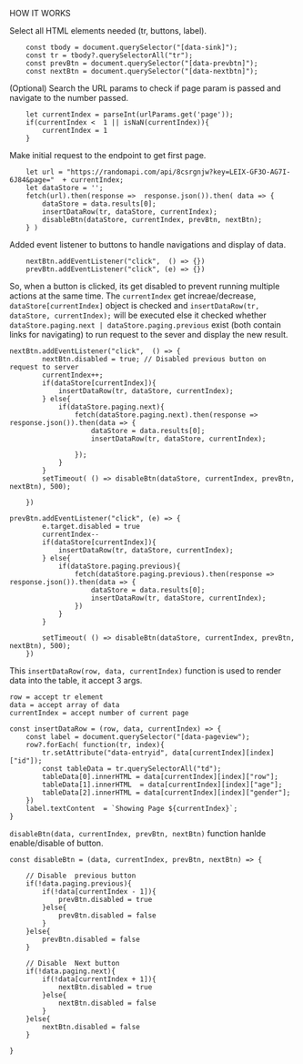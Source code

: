 HOW IT WORKS

Select all HTML elements needed (tr, buttons, label).

```
    const tbody = document.querySelector("[data-sink]");
    const tr = tbody?.querySelectorAll("tr");
    const prevBtn = document.querySelector("[data-prevbtn]");
    const nextBtn = document.querySelector("[data-nextbtn]");
```


(Optional) Search the URL params to check if page param is passed and navigate to the number passed.

```
    let currentIndex = parseInt(urlParams.get('page'));
    if(currentIndex <  1 || isNaN(currentIndex)){
        currentIndex = 1
    }
```


Make initial request to the endpoint to get first page. 

```
    let url = "https://randomapi.com/api/8csrgnjw?key=LEIX-GF3O-AG7I-6J84&page="  + currentIndex;
    let dataStore = '';
    fetch(url).then(response =>  response.json()).then( data => {
        dataStore = data.results[0];
        insertDataRow(tr, dataStore, currentIndex);
        disableBtn(dataStore, currentIndex, prevBtn, nextBtn);
    } )
```

Added event listener to buttons to handle navigations and display of  data.

```
    nextBtn.addEventListener("click",  () => {})
    prevBtn.addEventListener("click", (e) => {})

```

So, when a button is clicked, its get disabled to prevent running multiple actions at the same time.
The ``currentIndex`` get increae/decrease, ``dataStore[currentIndex]`` object is checked and ``insertDataRow(tr, dataStore, currentIndex);`` will be executed else it checked whether ``dataStore.paging.next | dataStore.paging.previous`` exist (both contain links for navigating) to run request to the sever and display the new result.


```
nextBtn.addEventListener("click",  () => {
        nextBtn.disabled = true; // Disabled previous button on request to server
        currentIndex++;
        if(dataStore[currentIndex]){
            insertDataRow(tr, dataStore, currentIndex);
        } else{
            if(dataStore.paging.next){
                fetch(dataStore.paging.next).then(response => response.json()).then(data => {
                    dataStore = data.results[0];
                    insertDataRow(tr, dataStore, currentIndex);
                    
                });
            }
        }
        setTimeout( () => disableBtn(dataStore, currentIndex, prevBtn, nextBtn), 500); 

    })

prevBtn.addEventListener("click", (e) => {
        e.target.disabled = true
        currentIndex--
        if(dataStore[currentIndex]){
            insertDataRow(tr, dataStore, currentIndex);
        } else{
            if(dataStore.paging.previous){
                fetch(dataStore.paging.previous).then(response => response.json()).then(data => {
                    dataStore = data.results[0];
                    insertDataRow(tr, dataStore, currentIndex);
                })
            }
        }
        
        setTimeout( () => disableBtn(dataStore, currentIndex, prevBtn, nextBtn), 500); 
    })
```

This ``insertDataRow(row, data, currentIndex)`` function is used to render data into the table, it accept 3 args.


```
row = accept tr element
data = accept array of data 
currentIndex = accept number of current page
```


```
const insertDataRow = (row, data, currentIndex) => {
    const label = document.querySelector("[data-pageview");
    row?.forEach( function(tr, index){
        tr.setAttribute("data-entryid", data[currentIndex][index]["id"]);
        const tableData = tr.querySelectorAll("td");
        tableData[0].innerHTML = data[currentIndex][index]["row"];
        tableData[1].innerHTML  = data[currentIndex][index]["age"];
        tableData[2].innerHTML = data[currentIndex][index]["gender"];
    })
    label.textContent  = `Showing Page ${currentIndex}`;
}
```

```disableBtn(data, currentIndex, prevBtn, nextBtn)``` function hanlde enable/disable of button.


```
const disableBtn = (data, currentIndex, prevBtn, nextBtn) => {
    
    // Disable  previous button
    if(!data.paging.previous){
        if(!data[currentIndex - 1]){
            prevBtn.disabled = true
        }else{
            prevBtn.disabled = false
        }
    }else{
        prevBtn.disabled = false
    }

    // Disable  Next button
    if(!data.paging.next){
        if(!data[currentIndex + 1]){
            nextBtn.disabled = true
        }else{
            nextBtn.disabled = false
        }
    }else{
        nextBtn.disabled = false
    }

}
```
